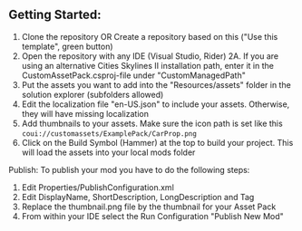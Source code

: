 ## Getting Started:


1. Clone the repository OR Create a repository based on this ("Use this template", green button)
2. Open the repository with any IDE (Visual Studio, Rider)
   2A. If you are using an alternative Cities Skylines II installation path, enter it in the CustomAssetPack.csproj-file under "CustomManagedPath"
3. Put the assets you want to add into the "Resources/assets" folder in the solution explorer (subfolders allowed)
4. Edit the localization file "en-US.json" to include your assets. Otherwise, they will have missing localization
5. Add thumbnails to your assets. Make sure the icon path is set like this `coui://customassets/ExamplePack/CarProp.png`
6. Click on the Build Symbol (Hammer) at the top to build your project. This will load the assets into your local mods folder

Publish:
To publish your mod you have to do the following steps:
1. Edit Properties/PublishConfiguration.xml
2. Edit DisplayName, ShortDescription, LongDescription and Tag
3. Replace the thumbnail.png file by the thumbnail for your Asset Pack
4. From within your IDE select the Run Configuration "Publish New Mod"
